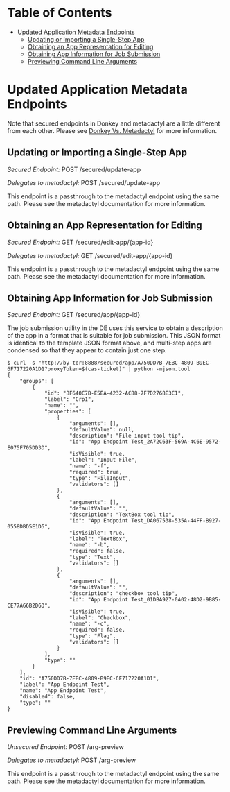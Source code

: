 # Table of Contents

* [Updated Application Metadata Endpoints](#updated-application-metadata-endpoints)
    * [Updating or Importing a Single-Step App](#updating-or-importing-a-single-step-app)
    * [Obtaining an App Representation for Editing](#obtaining-an-app-representation-for-editing)
    * [Obtaining App Information for Job Submission](#obtaining-app-information-for-job-submission)
    * [Previewing Command Line Arguments](#previewing-command-line-arguments)

# Updated Application Metadata Endpoints

Note that secured endpoints in Donkey and metadactyl are a little different from
each other. Please see [Donkey Vs. Metadactyl](donkey-v-metadactyl.md) for more
information.

## Updating or Importing a Single-Step App

*Secured Endpoint:* POST /secured/update-app

*Delegates to metadactyl:* POST /secured/update-app

This endpoint is a passthrough to the metadactyl endpoint using the same
path. Please see the metadactyl documentation for more information.

## Obtaining an App Representation for Editing

*Secured Endpoint:* GET /secured/edit-app/{app-id}

*Delegates to metadactyl:* GET /secured/edit-app/{app-id}

This endpoint is a passthrough to the metadactyl endpoint using the same
path. Please see the metadactyl documentation for more information.

## Obtaining App Information for Job Submission

*Secured Endpoint:* GET /secured/app/{app-id}

The job submission utility in the DE uses this service to obtain a description
of the app in a format that is suitable for job submission. This JSON format is
identical to the template JSON format above, and multi-step apps are condensed
so that they appear to contain just one step.

```
$ curl -s "http://by-tor:8888/secured/app/A750DD7B-7EBC-4809-B9EC-6F717220A1D1?proxyToken=$(cas-ticket)" | python -mjson.tool
{
    "groups": [
        {
            "id": "BF640C7B-E5EA-4232-AC88-7F7D2768E3C1",
            "label": "Grp1",
            "name": "",
            "properties": [
                {
                    "arguments": [],
                    "defaultValue": null,
                    "description": "File input tool tip",
                    "id": "App Endpoint Test_2A72C63F-569A-4C6E-9572-E075F705DD3D",
                    "isVisible": true,
                    "label": "Input File",
                    "name": "-f",
                    "required": true,
                    "type": "FileInput",
                    "validators": []
                },
                {
                    "arguments": [],
                    "defaultValue": "",
                    "description": "TextBox tool tip",
                    "id": "App Endpoint Test_DA067538-535A-44FF-B927-0558DBD5E1D5",
                    "isVisible": true,
                    "label": "TextBox",
                    "name": "-b",
                    "required": false,
                    "type": "Text",
                    "validators": []
                },
                {
                    "arguments": [],
                    "defaultValue": "",
                    "description": "checkbox tool tip",
                    "id": "App Endpoint Test_01DBA927-0A02-48D2-9B85-CE77A66B2D63",
                    "isVisible": true,
                    "label": "Checkbox",
                    "name": "-c",
                    "required": false,
                    "type": "Flag",
                    "validators": []
                }
            ],
            "type": ""
        }
    ],
    "id": "A750DD7B-7EBC-4809-B9EC-6F717220A1D1",
    "label": "App Endpoint Test",
    "name": "App Endpoint Test",
    "disabled": false,
    "type": ""
}
```

## Previewing Command Line Arguments

*Unsecured Endpoint:* POST /arg-preview

*Delegates to metadactyl:* POST /arg-preview

This endpoint is a passthrough to the metadactyl endpoint using the same
path. Please see the metadactyl documentation for more information.
